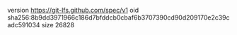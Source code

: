 version https://git-lfs.github.com/spec/v1
oid sha256:8b9dd3971966c186d7bfddcb0cbaf6b3707390cd90d209170e2c39cadc591034
size 26828

